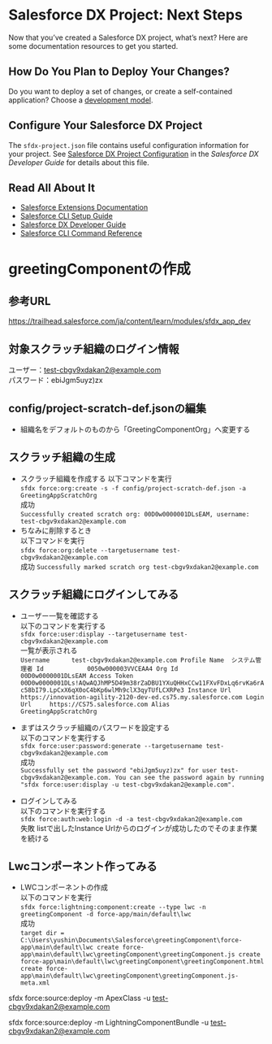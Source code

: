 # Salesforce DX Project: Next Steps

Now that you’ve created a Salesforce DX project, what’s next? Here are some documentation resources to get you started.

## How Do You Plan to Deploy Your Changes?

Do you want to deploy a set of changes, or create a self-contained application? Choose a [development model](https://developer.salesforce.com/tools/vscode/en/user-guide/development-models).

## Configure Your Salesforce DX Project

The `sfdx-project.json` file contains useful configuration information for your project. See [Salesforce DX Project Configuration](https://developer.salesforce.com/docs/atlas.en-us.sfdx_dev.meta/sfdx_dev/sfdx_dev_ws_config.htm) in the _Salesforce DX Developer Guide_ for details about this file.

## Read All About It

- [Salesforce Extensions Documentation](https://developer.salesforce.com/tools/vscode/)
- [Salesforce CLI Setup Guide](https://developer.salesforce.com/docs/atlas.en-us.sfdx_setup.meta/sfdx_setup/sfdx_setup_intro.htm)
- [Salesforce DX Developer Guide](https://developer.salesforce.com/docs/atlas.en-us.sfdx_dev.meta/sfdx_dev/sfdx_dev_intro.htm)
- [Salesforce CLI Command Reference](https://developer.salesforce.com/docs/atlas.en-us.sfdx_cli_reference.meta/sfdx_cli_reference/cli_reference.htm)

# greetingComponentの作成
## 参考URL
https://trailhead.salesforce.com/ja/content/learn/modules/sfdx_app_dev

## 対象スクラッチ組織のログイン情報
ユーザー：test-cbgv9xdakan2@example.com  
パスワード：ebiJgm5uyz)zx

## config/project-scratch-def.jsonの編集
* 組織名をデフォルトのものから「GreetingComponentOrg」へ変更する

## スクラッチ組織の生成

* スクラッチ組織を作成する
以下コマンドを実行  
`sfdx force:org:create -s -f config/project-scratch-def.json -a GreetingAppScratchOrg`  
成功  
`Successfully created scratch org: 00D0w0000001DLsEAM, username: test-cbgv9xdakan2@example.com`
* ちなみに削除するとき  
  以下コマンドを実行  
  `sfdx force:org:delete --targetusername test-cbgv9xdakan2@example.com`  
  成功
  `Successfully marked scratch org test-cbgv9xdakan2@example.com`

## スクラッチ組織にログインしてみる
* ユーザー一覧を確認する  
  以下のコマンドを実行する  
  `sfdx force:user:display --targetusername test-cbgv9xdakan2@example.com`  
  一覧が表示される  
  `Username      test-cbgv9xdakan2@example.com
  Profile Name  システム管理者
  Id            0050w000003VVCEAA4
  Org Id        00D0w0000001DLsEAM
  Access Token  00D0w0000001DLs!AQwAQJhMP5D49m38rZaDBU1YXuQHHxCCw11FXvFDxLq6rvKa6rAc58bI79.LpCxX6qX0oC4bKp6wlMh9clX3qyTUfLCXRPe3
  Instance Url  https://innovation-agility-2120-dev-ed.cs75.my.salesforce.com
  Login Url     https://CS75.salesforce.com
  Alias         GreetingAppScratchOrg`


* まずはスクラッチ組織のパスワードを設定する  
以下のコマンドを実行する  
`sfdx force:user:password:generate --targetusername test-cbgv9xdakan2@example.com`  
成功  
`Successfully set the password "ebiJgm5uyz)zx" for user test-cbgv9xdakan2@example.com.
You can see the password again by running "sfdx force:user:display -u test-cbgv9xdakan2@example.com".`  

* ログインしてみる  
  以下のコマンドを実行する  
`sfdx force:auth:web:login -d -a test-cbgv9xdakan2@example.com`  
失敗 listで出したInstance Urlからのログインが成功したのでそのまま作業を続ける

## Lwcコンポーネント作ってみる
* LWCコンポーネントの作成  
  以下のコマンドを実行  
  `sfdx force:lightning:component:create --type lwc -n greetingComponent -d force-app/main/default\lwc`  
  成功  
  `target dir = C:\Users\yushin\Documents\Salesforce\greetingComponent\force-app\main\default\lwc
   create force-app\main\default\lwc\greetingComponent\greetingComponent.js
   create force-app\main\default\lwc\greetingComponent\greetingComponent.html
   create force-app\main\default\lwc\greetingComponent\greetingComponent.js-meta.xml`


sfdx force:source:deploy -m ApexClass -u test-cbgv9xdakan2@example.com

sfdx force:source:deploy -m LightningComponentBundle -u test-cbgv9xdakan2@example.com